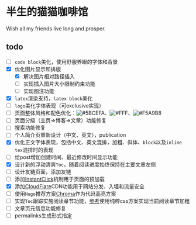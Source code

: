 # 半生的猫猫咖啡馆

Wish all my friends live long and prosper.

## todo

- [ ] `code block`美化，使用舒服养眼的字体和背景
- [x] 优化图片显示和排版
  - [x] 解决图片相对路径插入
  - [ ] 实现插入图片大小限制约束功能
  - [ ] 实现图注功能
- [x] `latex`渲染支持，`latex block`美化
- [ ] `logo`美化字体表现（可exclusive实现）
- [ ] 页面整体风格和配色优化：![#5BCEFA](https://placehold.co/15x15/5BCEFA/5BCEFA.png)、![#FFF](https://placehold.co/15x15/FFF/FFF.png)、![#F5A9B8](https://placehold.co/15x15/F5A9B8/F5A9B8.png)
- [ ] 页面分级（主页=>博客=>文章）功能修复
- [ ] 搜索功能修复
- [ ] 个人简介页重新设计（中文、英文），publication
- [x] 优化正文字体表现，包括中文、英文混排，加粗、斜体、`block`以及`inline tex`混排时的表现
- [ ] 给post增加创建时间、最近修改时间显示功能
- [x] 设计新的浮动清爽`Toc`，随着阅读进度始终保持在主要文章左侧
- [ ] 设计友链页面，添加友链
- [ ] 添加[InstantClick](http://instantclick.io/)机制用于页面的预加载
- [x] 添加[CloudFlare](https://www.cloudflare.com/)CDN功能用于网站分发、入墙和流量安全
- [ ] 使用`Hugo`推荐方案[Chroma](https://gohugo.io/content-management/syntax-highlighting)作为代码高亮方案
- [ ] 实现`Toc`跟踪实施阅读章节功能，[参考](https://www.bram.us/2020/01/10/smooth-scrolling-sticky-scrollspy-navigation/)使用纯粹css方案实现当前阅读章节加粗
- [ ] 文章页元信息功能修复
- [ ] permalinks生成形式指定
